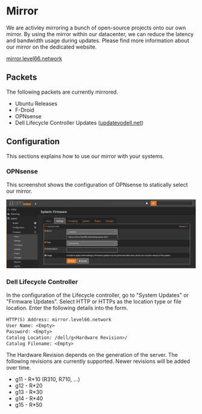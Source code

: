 # Mirror
We are activley mirroring a bunch of open-source projects onto our own mirror.
By using the mirror within our datacenter, we can reduce the latency and bandwidth usage during updates.
Please find more information about our mirror on the dedicated website.

[mirror.level66.network](https://mirror.level66.network/)

## Packets
The following packets are currently mirrored.

- Ubuntu Releases
- F-Droid
- OPNsense
- Dell Lifecycle Controller Updates ([updateyodell.net](https://updateyodell.net/))


## Configuration
This sections explains how to use our mirror with your systems.

### OPNsense
This screenshot shows the configuration of OPNsense to statically select our mirror.

![Configure the mirror in the "Firmware - Settings" config-options.](./files/mirror-opnsense.png "Screenshot of the mirror-configuration in OPNsense.")

### Dell Lifecycle Controller
In the configuration of the Lifecycle controller, go to "System Updates" or "Firmware Updates".
Select HTTP or HTTPs as the location type or file location.
Enter the following details into the form.

```
HTTP(S) Address: mirror.level66.network
User Name: <Empty>
Password: <Empty>
Catalog Location: /dell/g<Hardware Revision>/
Catalog Filename: <Empty>
```

The Hardware Revision depends on the generation of the server.
The following revisions are currently supported. Newer revisions will be added over time.

- g11 - R*10 (R310, R710, ...)
- g12 - R*20
- g13 - R*30
- g14 - R*40
- g15 - R*50
